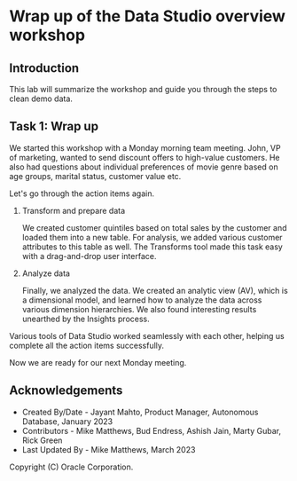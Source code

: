 # Wrap up of the Data Studio overview workshop


## Introduction

This lab will summarize the workshop and guide you through the steps to clean demo data. 

## Task 1: Wrap up

We started this workshop with a Monday morning team meeting. John, VP of marketing, wanted to send discount offers to high-value customers. He also had questions about individual preferences of movie genre based on age groups, marital status, customer value etc.

Let's go through the action items again. 

1. Transform and prepare data

    We created customer quintiles based on total sales by the customer and loaded them into a new table. For analysis, we added various customer attributes to this table as well. The Transforms tool made this task easy with a drag-and-drop user interface. 

2. Analyze data

    Finally, we analyzed the data. We created an analytic view (AV), which is a dimensional model, and learned how to analyze 
    the data across various dimension hierarchies. We also found interesting results unearthed by the Insights process. 

Various tools of Data Studio worked seamlessly with each other, helping us complete all the action items successfully.

Now we are ready for our next Monday meeting.


## Acknowledgements

- Created By/Date - Jayant Mahto, Product Manager, Autonomous Database, January 2023
- Contributors - Mike Matthews, Bud Endress, Ashish Jain, Marty Gubar, Rick Green
- Last Updated By - Mike Matthews, March 2023


Copyright (C)  Oracle Corporation.